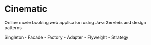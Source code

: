 # Cinematic
Online movie booking web application using Java Servlets and design patterns

Singleton - Facade - Factory - Adapter - Flyweight - Strategy
